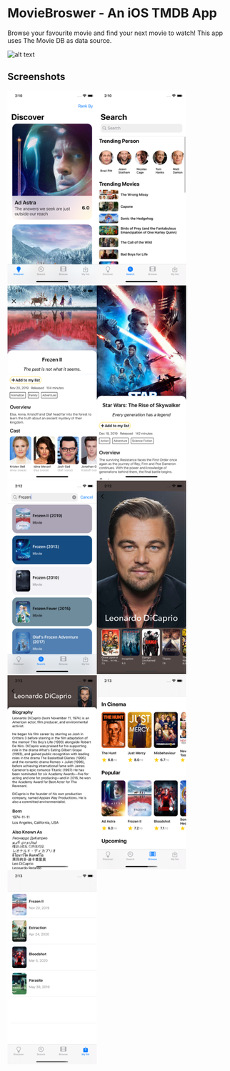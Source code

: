 # MovieBroswer - An iOS TMDB App
Browse your favourite movie and find your next movie to watch!
This app uses The Movie DB as data source.

![alt text](https://www.themoviedb.org/assets/2/v4/logos/312x276-primary-green-74212f6247252a023be0f02a5a45794925c3689117da9d20ffe47742a665c518.png)

## Screenshots
<img src="./Screenshots/1.png" width="200"><img src="./Screenshots/2.png" width="200"><img src="./Screenshots/3.png" width="200"><img src="./Screenshots/9.png" width="200"><br />
<img src="./Screenshots/4.png" width="200"><img src="./Screenshots/5.png" width="200"><img src="./Screenshots/6.png" width="200"><img src="./Screenshots/7.png" width="200"><br />
<img src="./Screenshots/8.png" width="200"><br />

